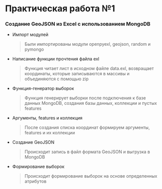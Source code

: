<h1>Практическая работа №1</h1>
<h3>Создание GeoJSON из Excel с использованием MongoDB </h3>

* Импорт модулей
    > Были импортированы модули openpyexl, geojson, random и pymongo
    
* Написание функции прочтения файла exl
    > Функция читает лист в исходном файле data.exl, возвращает координаты, которые записываются в
  > массивы и объединяются с помощью zip
  
* Функция-генератор выборок
    > Функция генерирует выборки после подключения к базе данных MongoDB, создания базы данных, 
  > коллекции и пустых features
  
* Аргументы, features и коллекция
    > После создания списка координат формируем аргументы, features и их коллекции
  
* Создание GeoJSON
    > Происходит запись в файл формата GeoJSON и выгрузка в MongoDB
  
* Формирование выборок
    > Происходит формирование выборок на основе определенных атрибутов

